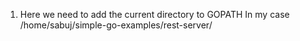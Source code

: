 1.  Here we need to add the current directory to GOPATH
    In my case /home/sabuj/simple-go-examples/rest-server/